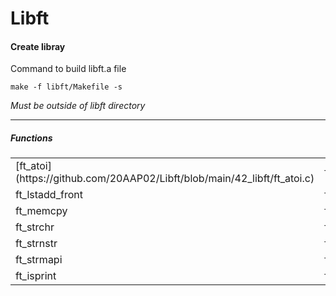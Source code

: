 # Libft

<h4>Create libray</h4>

<p>Command to build libft.a file</p>

```
make -f libft/Makefile -s
```

<i>Must be outside of libft directory</i>

----

<h5>Functions</h5>

<table>
  <tr>
    <td>[ft_atoi](https://github.com/20AAP02/Libft/blob/main/42_libft/ft_atoi.c)</td>
    <td>ft_bzero</td>
    <td>ft_calloc</td>
    <td>ft_isalnum</td>
    <td>ft_isalpha</td>
    <td>ft_isascii</td>
    <td>ft_isdigit</td>
  </tr>
  <tr>
    <td>ft_lstadd_front</td>
    <td>ft_lstclear</td>
    <td>ft_lstdelone</td>
    <td>ft_lstiter</td>
    <td>ft_lstlast</td>
    <td>ft_lstmap</td>
    <td>ft_lstnew</td>
  </tr>
  <tr>
    <td>ft_memcpy</td>
    <td>ft_memmove</td>
    <td>ft_memset</td>
    <td>ft_nbr_base</td>
    <td>ft_putchar_fd</td>
    <td>ft_putendl_fd</td>
    <td>ft_putnbr_fd</td>
  </tr>
  <tr>
    <td>ft_strchr</td>
    <td>ft_strdup</td>
    <td>ft_striteri</td>
    <td>ft_strjoin</td>
    <td>ft_strlcat</td>
    <td>ft_strlcpy</td>
    <td>ft_strlen</td>
  </tr>
  <tr>
    <td>ft_strnstr</td>
    <td>ft_strrchr</td>
    <td>ft_strtrim</td>
    <td>ft_substr</td>
    <td>ft_tolower</td>
    <td>ft_toupper</td>
    <td>get_next_line</td>
  </tr>
  <tr>
    <td>ft_strmapi</td>
    <td>ft_strncmp</td>
    <td>ft_putstr_fd</td>
    <td>ft_recursive_power</td>
    <td>ft_split</td>
    <td>ft_lstsize</td>
    <td>ft_memchr</td>
  </tr>
  <tr>
    <td>ft_isprint</td>
    <td>ft_itoa</td>
    <td>ft_lstadd_back</td>
    <td>ft_memcmp</td>
    <td>ft_printf</td>
  </tr>
</table>
